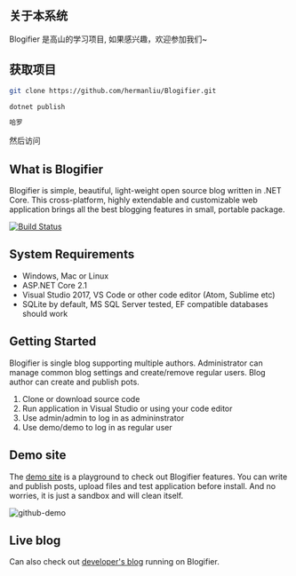 ## 关于本系统

Blogifier 是高山的学习项目, 如果感兴趣，欢迎参加我们~

## 获取项目

```bash
git clone https://github.com/hermanliu/Blogifier.git

dotnet publish 

哈罗


```
然后访问

## What is Blogifier





Blogifier is simple, beautiful, light-weight open source blog written in .NET Core. This cross-platform, highly extendable and customizable web application brings all the best blogging features in small, portable package.

[![Build Status](https://dev.azure.com/rtur/Blogifier/_apis/build/status/blogifierdotnet.Blogifier)](https://dev.azure.com/rtur/Blogifier/_build/latest?definitionId=3)

## System Requirements

* Windows, Mac or Linux
* ASP.NET Core 2.1
* Visual Studio 2017, VS Code or other code editor (Atom, Sublime etc)
* SQLite by default, MS SQL Server tested, EF compatible databases should work

## Getting Started

Blogifier is single blog supporting multiple authors. Administrator can manage common blog settings and create/remove regular users. Blog author can create and publish pots.

1. Clone or download source code
2. Run application in Visual Studio or using your code editor
3. Use admin/admin to log in as admininstrator
4. Use demo/demo to log in as regular user

## Demo site

The [demo site](http://blogifier.azurewebsites.net) is a playground to check out Blogifier features. You can write and publish posts, upload files and test application before install. And no worries, it is just a sandbox and will clean itself.

![github-demo](https://user-images.githubusercontent.com/1932785/47130986-eaef1d80-d261-11e8-81d4-c90ad86ff828.png)

## Live blog

Can also check out [developer's blog](http://sh.navy6.com:90) running on Blogifier.
